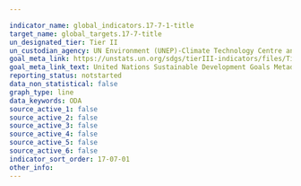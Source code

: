 ```yaml
---

indicator_name: global_indicators.17-7-1-title
target_name: global_targets.17-7-title
un_designated_tier: Tier II
un_custodian_agency: UN Environment (UNEP)-Climate Technology Centre and Network (CTCN)
goal_meta_link: https://unstats.un.org/sdgs/tierIII-indicators/files/Tier3-17-07-01.pdf
goal_meta_link_text: United Nations Sustainable Development Goals Metadata (PDF 4.0 MB)
reporting_status: notstarted
data_non_statistical: false
graph_type: line
data_keywords: ODA
source_active_1: false
source_active_2: false
source_active_3: false
source_active_4: false
source_active_5: false
source_active_6: false
indicator_sort_order: 17-07-01
other_info: 
---
```

